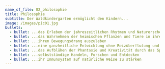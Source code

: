 ```yaml
---
name_of_file: 02_philosophie
title: Philosophie
subtitle: Der Waldkindergarten ermöglicht den Kindern...
image: /images/pic01.jpg
bullets:
  - bullet: ...das Erleben der jahreszeitlichen Rhytmen und Naturerscheinungen
  - bullet: ...das Wahrnehmen der heimischen Pflanzen und Tiere in ihren ursprünglichen Lebensräumen
  - bullet: ...ihren Bewegungsdrang auszuleben
  - bullet: ...eine ganzheitliche Entwicklung ohne Reizüberflutung und Lärm
  - bullet: ...das Aufblühen der Phantasie und Kreativität durch das Spielen mit natürlichen Materialien
  - bullet: ...selbstständige Handeln, Forschen und Entdecken
  - bullet: ...ihr Immunsystem auf natürliche Weise zu stärken
---
```

